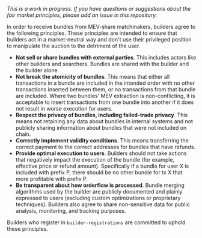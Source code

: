 _This is a work in progress. If you have questions or suggestions about the fair market principles, please add an issue in this repository._

In order to receive bundles from MEV-share matchmakers, builders agree to the following principles. These principles are intended to ensure that builders act in a market-neutral way and don't use their privileged position to manipulate the auction to the detriment of the user.

- **Not sell or share bundles with external parties**. This includes actors like other builders and searchers. Bundles are shared with the builder and the builder alone.
- **Not break the atomicity of bundles**. This means that either all transactions in a bundle are included in the intended order with no other transactions inserted between them, or no transactions from that bundle are included. Where two bundles' MEV extraction is non-conflicting, it is acceptable to insert transactions from one bundle into another if it does not result in worse execution for users.
- **Respect the privacy of bundles, including failed-trade privacy**. This means not retaining any data about bundles in internal systems and not publicly sharing information about bundles that were not included on chain.
- **Correctly implement validity conditions**. This means transferring the correct payment to the correct addresses for bundles that have refunds.
- **Provide optimal execution to users**. Builders should not take actions that negatively impact the execution of the bundle (for example, effective price or refund amount). Specifically if a bundle for user X is included with prefix P, there should be no other bundle for tx X that more profitable with prefix P.
- **Be transparent about how orderflow is processed**. Bundle merging algorithms used by the builder are publicly documented and plainly expressed to users (excluding custom optimizations or proprietary techniques). Builders also agree to share non-sensitive data for public analysis, monitoring, and tracking purposes.

Builders who register in `builder-registrations` are committed to uphold these principles. 
